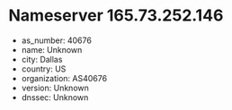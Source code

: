 # Nameserver 165.73.252.146

* as_number: 40676
* name: Unknown
* city: Dallas
* country: US
* organization: AS40676
* version: Unknown
* dnssec: Unknown
